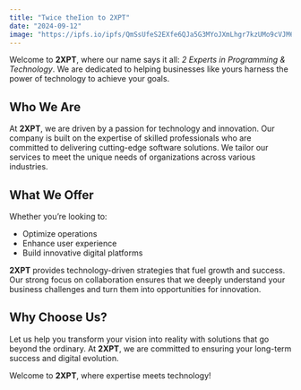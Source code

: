 ```yaml
---
title: "Twice theIion to 2XPT"
date: "2024-09-12"
image: "https://ipfs.io/ipfs/QmSsUfeS2EXfe6QJa5G3MYoJXmLhgr7kzUMo9cVJM6wfmq"
---
```


Welcome to **2XPT**, where our name says it all: _2 Experts in Programming & Technology_. We are dedicated to helping businesses like yours harness the power of technology to achieve your goals.

## Who We Are

At **2XPT**, we are driven by a passion for technology and innovation. Our company is built on the expertise of skilled professionals who are committed to delivering cutting-edge software solutions. We tailor our services to meet the unique needs of organizations across various industries.

## What We Offer

Whether you’re looking to:

- Optimize operations
- Enhance user experience
- Build innovative digital platforms

**2XPT** provides technology-driven strategies that fuel growth and success. Our strong focus on collaboration ensures that we deeply understand your business challenges and turn them into opportunities for innovation.

## Why Choose Us?

Let us help you transform your vision into reality with solutions that go beyond the ordinary. At **2XPT**, we are committed to ensuring your long-term success and digital evolution.

Welcome to **2XPT**, where expertise meets technology!
